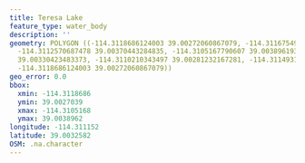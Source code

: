 ```yaml
---
title: Teresa Lake
feature_type: water_body
description: ''
geometry: POLYGON ((-114.3118686124003 39.00272060867079, -114.3116754933531 39.00326254741058,
  -114.3112570687478 39.00370443284835, -114.3105167790607 39.00389619359521, -114.3105811520735
  39.00330423483373, -114.3110210343497 39.00281232167281, -114.3114931031368 39.00270393356706,
  -114.3118686124003 39.00272060867079))
geo_error: 0.0
bbox:
  xmin: -114.3118686
  ymin: 39.0027039
  xmax: -114.3105168
  ymax: 39.0038962
longitude: -114.311152
latitude: 39.0032582
OSM: .na.character
---
```

